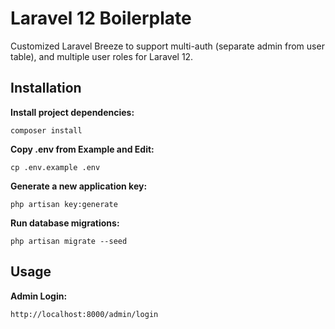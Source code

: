 # Laravel 12 Boilerplate

Customized Laravel Breeze to support multi-auth (separate admin from user table), and multiple user roles for Laravel 12.

## Installation

**Install project dependencies:**

`composer install`

**Copy .env from Example and Edit:**

`cp .env.example .env`

**Generate a new application key:**

`php artisan key:generate`

**Run database migrations:**

`php artisan migrate --seed`

## Usage

**Admin Login:**

`http://localhost:8000/admin/login`
